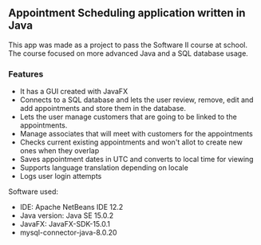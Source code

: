 ## Appointment Scheduling application written in Java

This app was made as a project to pass the Software II course at school.
The course focused on more advanced Java and a SQL database usage.

### Features 

- It has a GUI created with JavaFX
- Connects to a SQL database and lets the user review, remove, edit and add appointments and store them in the database.
- Lets the user manage customers that are going to be linked to the appointments.
- Manage associates that will meet with customers for the appointments
- Checks current existing appointments and won't allot to create new ones when they overlap
- Saves appointment dates in UTC and converts to local time for viewing
- Supports language translation depending on locale
- Logs user login attempts 


Software used:

- IDE: Apache NetBeans IDE 12.2  
- Java version: Java SE 15.0.2  
- JavaFX: JavaFX-SDK-15.0.1  
- mysql-connector-java-8.0.20  

